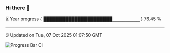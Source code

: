 ### Hi there 👋

⏳ Year progress { ██████████████████████▁▁▁▁▁▁▁▁ } 76.45 %

---

⏰ Updated on Tue, 07 Oct 2025 01:07:50 GMT

![Progress Bar CI](https://github.com/liununu/liununu/workflows/Progress%20Bar%20CI/badge.svg)
